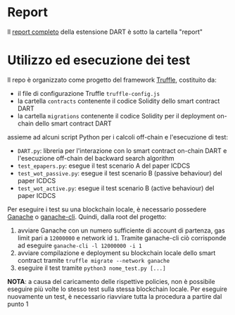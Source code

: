 # Report

Il [report completo](https://github.com/lucaceschi/DART-estensione/blob/main/report/README.md) della estensione DART è sotto la cartella "report"

# Utilizzo ed esecuzione dei test

Il repo è organizzato come progetto del framework [Truffle](https://github.com/trufflesuite/truffle), costituito da:
* il file di configurazione Truffle `truffle-config.js` 
* la cartella `contracts` contenente il codice Solidity dello smart contract DART
* la cartella `migrations` contenente il codice Solidity per il deployment on-chain dello smart contract DART

assieme ad alcuni script Python per i calcoli off-chain e l'esecuzione di test:
* `DART.py`: libreria per l'interazione con lo smart contract on-chain DART e l'esecuzione off-chain del backward search algorithm
* `test_epapers.py`: esegue il test scenario A del paper ICDCS
* `test_wot_passive.py`: esegue il test scenario B (passive behaviour) del paper ICDCS
* `test_wot_active.py`: esegue il test scenario B (active behaviour) del paper ICDCS

Per eseguire i test su una blockchain locale, è necessario possedere [Ganache](https://github.com/trufflesuite/ganache) o [ganache-cli](https://github.com/trufflesuite/ganache-cli). Quindi, dalla root del progetto:
1. avviare Ganache con un numero sufficiente di account di partenza, gas limit pari a `12000000` e network id `1`. Tramite ganache-cli ciò corrisponde ad eseguire `ganache-cli -l 12000000 -i 1`
2. avviare compilazione e deployment su blockchain locale dello smart contract tramite `truffle migrate --network ganache`
3. eseguire il test tramite `python3 nome_test.py [...]`

**NOTA**: a causa del caricamento delle rispettive policies, non è possibile eseguire più volte lo stesso test sulla stessa blockchain locale. Per eseguire nuovamente un test, è necessario riavviare tutta la procedura a partire dal punto 1

